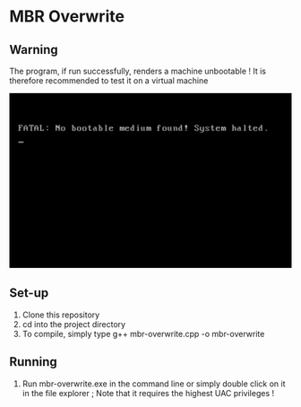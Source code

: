 # MBR Overwrite

## Warning 
The program, if run successfully, renders a machine unbootable !
It is therefore recommended to test it on a virtual machine 

![img](https://github.com/nemzyxt/mbr-overwrite/blob/main/screenshots/pic1.png?raw=true)

## Set-up
1. Clone this repository
2. cd into the project directory
3. To compile, simply type 
    g++ mbr-overwrite.cpp -o mbr-overwrite

## Running
1. Run mbr-overwrite.exe in the command line or simply double click on it in the file explorer ; Note that it requires the highest UAC privileges !